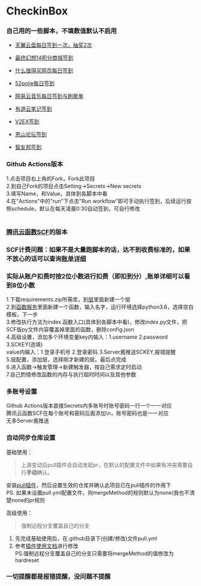 # CheckinBox
### 自己用的一些脚本，不填数值默认不启用<br>
- [天翼云盘每日签到一次，抽奖2次](https://github.com/mengshouer/CheckinBox/tree/master/Cloud189Checkin)

- [最终幻想14积分商城签到](https://github.com/mengshouer/CheckinBox/tree/master/FF14Checkin)

- [什么值得买网页每日签到](https://github.com/mengshouer/CheckinBox/tree/master/smzdmCheckin)

- [52pojie每日签到](https://github.com/mengshouer/CheckinBox/tree/master/Checkin52pj)

- [网易云音乐每日签到与刷歌单](https://github.com/mengshouer/CheckinBox/tree/master/NetEase_Music_daily)

- [有道云笔记签到](https://github.com/mengshouer/CheckinBox/tree/master/NoteyoudaoCheckin)

- [V2EX签到](https://github.com/mengshouer/CheckinBox/tree/master/V2EX)

- [恩山论坛签到](https://github.com/mengshouer/CheckinBox/tree/master/Enshan)

- [智友邦签到](https://github.com/mengshouer/CheckinBox/tree/master/Zhiyou)


### Github Actions版本<br>
1.点击项目右上角的Fork，Fork此项目<br>
2.到自己Fork的项目点击Setting→Secrets→New secrets<br>
3.填写Name，和Value，具体到各脚本中看<br>
4.在"Actions"中的"run"下点击"Run workflow"即可手动执行签到，后续运行按照schedule，默认在每天凌晨0:30自动签到，可自行修改<br>
<br>
### [腾讯云函数SCF](https://console.cloud.tencent.com/scf/index)的版本<br>
### SCF计费问题：如果不是大量跑脚本的话，达不到收费标准的，如果不放心的话可以查询[账单详细](https://console.cloud.tencent.com/expense/bill/summary?businessCode=p_scf)<br>
### 实际从账户扣费时按2位小数进行扣费（即扣到分）,账单详细可以看到8位小数<br>
1.下载requirements.zip所需库，到[层](https://console.cloud.tencent.com/scf/layer)里面新建一个层<br>
2.到[函数服务](https://console.cloud.tencent.com/scf/list)里面新建一个函数，输入名字，运行环境选择python3.6，选择空白模板，下一步<br>
3.修改执行方法为index.函数入口(具体到各脚本中看)，修改index.py文件，把SCF版py文件内容覆盖掉里面的函数，删除config.json<br>
4.高级设置，添加多个环境变量key内输入：1.username 2.password 3.SCKEY(选填)<br>
value内输入：1.登录手机号 2.登录密码 3.Server酱推送SCKEY,报错提醒<br>
5.层配置，添加层，选择刚才新建的层。最后点完成<br>
6.进入函数→触发管理→新建触发器，按自己需求定时启动<br>
7.自己酌情修改函数的内存与执行超时时间以及其他参数<br>

### 多账号设置<br>
Github Actions版本直接Secrets内多账号时账号密码一行一个一一对应<br>
腾讯云函数SCF在每个账号和密码后面添加\n，账号密码也是一一对应<br>
无多Server酱推送<br>

### 自动同步仓库设置<br>
基础使用：<br>
> 上游变动后pull插件会自动发起pr，在默认的配置文件中如果有冲突需要自行**手动**确认。<br>

安装[pull插件](https://github.com/apps/pull)，然后设置生效的仓库并确认此项目已在pull插件的作用下<br>
PS. 如果未设置pull.yml配置文件，则mergeMethod的规则默认为none(我也不清楚none的pr规则<br>

高级使用：<br>
> 强制远程分支覆盖自己的分支<br>

1. 先完成基础使用后，在.github目录下(创建/修改)文件pull.yml<br>
2. 参考[插件使用文档](https://github.com/wei/pull#advanced-setup-with-config)进行修改<br>
PS.强制远程分支覆盖自己的分支只需要将mergeMethod的值修改为hardreset


### 一切提醒都是报错提醒，没问题不提醒
 
